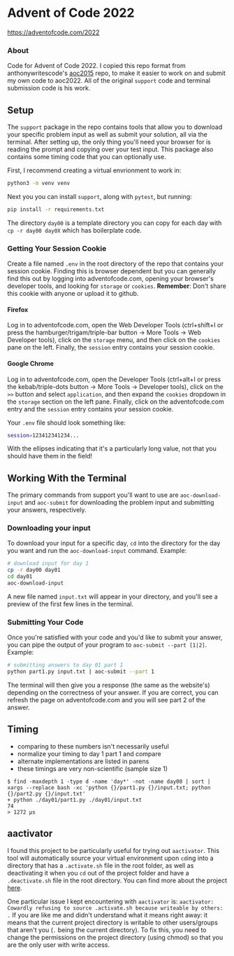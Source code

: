 Advent of Code 2022
===================

https://adventofcode.com/2022


### About

Code for Advent of Code 2022. I copied this repo format from anthonywritescode's [aoc2015](https://github.com/anthonywritescode/aoc2015) repo, to make it easier to work on and submit my own code to aoc2022. All of the original `support` code and terminal submission code is his work. 


## Setup

The `support` package in the repo contains tools that allow you to download your specific problem input as well as submit your solution, all via the terminal. After setting up, the only thing you'll need your browser for is reading the prompt and copying over your test input. This package also contains some timing code that you can optionally use.

First, I recommend creating a virtual envrionment to work in:
```bash
python3 -m venv venv
```

Next you you can install `support`, along with `pytest`, but running:
```bash
pip install -r requirements.txt
```

The directory `day00` is a template directory you can copy for each day with `cp -r day00 day0X` which has boilerplate code.

### Getting Your Session Cookie

Create a file named `.env` in the root directory of the repo that contains your session cookie. Finding this is browser dependent but you can generally find this out by logging into adventofcode.com, opening your browser's developer tools, and looking for `storage` or `cookies`. **Remember**: Don't share this cookie with anyone or upload it to github.

#### Firefox
Log in to adventofcode.com, open the Web Developer Tools (ctrl+shift+I or press the hamburger/trigam/triple-bar button -> More Tools -> Web Developer tools), click on the `storage` menu, and then click on the `cookies` pane on the left. Finally, the `session` entry contains your session cookie. 

#### Google Chrome
Log in to adventofcode.com, open the Developer Tools (ctrl+alt+I or press the kebab/triple-dots button -> More Tools -> Developer tools), click on the `>>` button and select `application`, and then expand the `cookies` dropdown in the `storage` section on the left pane. Finally, click on the adventofcode.com entry and the `session` entry contains your session cookie.

Your `.env` file should look something like:
```bash
session=123412341234...
```
With the ellipses indicating that it's a particularly long value, not that you should have them in the field!

## Working With the Terminal

The primary commands from support you'll want to use are `aoc-download-input` and `aoc-submit` for downloading the problem input and submitting your answers, respectively.

### Downloading your input

To download your input for a specific day, `cd` into the directory for the day you want and run the `aoc-download-input` command. Example:

```bash
# download input for day 1
cp -r day00 day01
cd day01
aoc-download-input
```

A new file named `input.txt` will appear in your directory, and you'll see a preview of the first few lines in the terminal.

### Submitting Your Code

Once you're satisfied with your code and you'd like to submit your answer, you can pipe the output of your program to `aoc-submit --part [1|2]`. Example:

```bash
# submitting answers to day 01 part 1
python part1.py input.txt | aoc-submit --part 1
```

The terminal will then give you a response (the same as the website's) depending on the correctness of your answer. If you are correct, you can refresh the page on adventofcode.com and you will see part 2 of the answer. 

## Timing

- comparing to these numbers isn't necessarily useful
- normalize your timing to day 1 part 1 and compare
- alternate implementations are listed in parens
- these timings are very non-scientific (sample size 1)

```console
$ find -maxdepth 1 -type d -name 'day*' -not -name day00 | sort | xargs --replace bash -xc 'python {}/part1.py {}/input.txt; python {}/part2.py {}/input.txt'
+ python ./day01/part1.py ./day01/input.txt
74
> 1272 μs
```


## aactivator

I found this project to be particularly useful for trying out `aactivator`. This tool will automatically source your virtual environment upon `cd`ing into a directory that has a `.activate.sh` file in the root folder, as well as deactivating it when you `cd` out of the project folder and have a `.deactivate.sh` file in the root directory. You can find more about the project [here](https://github.com/Yelp/aactivator).

One particular issue I kept encountering with `aactivator` is: `aactivator: Cowardly refusing to source .activate.sh because writeable by others: .`
If you are like me and didn't understand what it means right away: it means that the current project directory is writable to other users/groups that aren't you (`.` being the current directory). To fix this, you need to change the permissions on the project directory (using chmod) so that you are the only user with write access. 